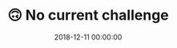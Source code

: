 ---
layout: post
title:  "🙃 No current challenge"
category: Challenge
date:   2018-12-11 00:00:00
excerpt: "We don't have a running challenge right now – but we'll be back soon 🤘"
image:
  feature: NoChallenge.png
bgContrast: darker
bgGradientOpacity: lighter
syntaxHighlighter: no
link: https://github.com/thomas-ge/UXperiment
---